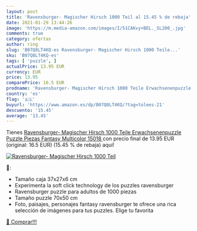 ```yaml
---
layout: post
title: 'Ravensburger- Magischer Hirsch 1000 Teil al 15.45 % de rebaja'
date: 2021-01-29 13:44:26
image: 'https://m.media-amazon.com/images/I/51CAKvy+BEL._SL200_.jpg'
comments: true
category: ofertas
author: ring
slug: 'B07Q8LT4KQ-es Ravensburger- Magischer Hirsch 1000 Teile...'
sku: 'B07Q8LT4KQ-es'
tags: [ 'puzzle', ]
actualPrice: 13.95 EUR
currency: EUR
price: 13.95
comparePrice: 16.5 EUR
prodname: 'Ravensburger- Magischer Hirsch 1000 Teile Erwachsenenpuzzle Puzzle Piezas Fantasy  Multicolor  15018 '
country: 'es'
flag: '🇪🇸'
buyurl: 'https://www.amazon.es/dp/B07Q8LT4KQ/?tag=tolees-21'
descuento: '15.45'
average: '13.45'
---
```


Tienes [Ravensburger- Magischer Hirsch 1000 Teile Erwachsenenpuzzle Puzzle Piezas Fantasy  Multicolor  15018 ](https://www.amazon.es/dp/B07Q8LT4KQ/?tag=tolees-21) con precio final de  13.95 EUR (original: 16.5 EUR) (15.45 %  de rebaja) aqui!

[![Ravensburger- Magischer Hirsch 1000 Teil](https://m.media-amazon.com/images/I/51CAKvy+BEL._SL200_.jpg)](https://www.amazon.es/dp/B07Q8LT4KQ/?tag=tolees-21)

🔎:

- Tamaño caja 37x27x6 cm
- Experimenta la soft click technology de los puzzles ravensburger
- Ravensburger puzzle para adultos de 1000 piezas
- Tamaño puzzle 70x50 cm
- Foto, paisajes, personajes fantasy ravensburger te ofrece una rica selección de imágenes para tus puzzles. Elige tu favorita

[🛒 Comprar!!!](https://www.amazon.es/dp/B07Q8LT4KQ/?tag=tolees-21)
